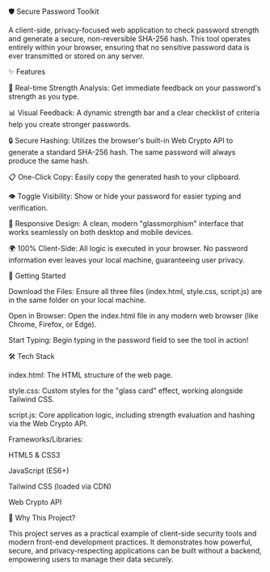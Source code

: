 🛡️ Secure Password Toolkit

A client-side, privacy-focused web application to check password strength and generate a secure, non-reversible SHA-256 hash. This tool operates entirely within your browser, ensuring that no sensitive password data is ever transmitted or stored on any server.

✨ Features

🚀 Real-time Strength Analysis: Get immediate feedback on your password's strength as you type.


📊 Visual Feedback: A dynamic strength bar and a clear checklist of criteria help you create stronger passwords.


🔒 Secure Hashing: Utilizes the browser's built-in Web Crypto API to generate a standard SHA-256 hash. The same password will always produce the same hash.



📋 One-Click Copy: Easily copy the generated hash to your clipboard.


👁️ Toggle Visibility: Show or hide your password for easier typing and verification.


📱 Responsive Design: A clean, modern "glassmorphism" interface that works seamlessly on both desktop and mobile devices.


🌍 100% Client-Side: All logic is executed in your browser. No password information ever leaves your local machine, guaranteeing user privacy.


🚀 Getting Started

Download the Files: Ensure all three files (index.html, style.css, script.js) are in the same folder on your local machine.


Open in Browser: Open the index.html file in any modern web browser (like Chrome, Firefox, or Edge).



Start Typing: Begin typing in the password field to see the tool in action!


🛠️ Tech Stack

index.html: The HTML structure of the web page.


style.css: Custom styles for the "glass card" effect, working alongside Tailwind CSS.


script.js: Core application logic, including strength evaluation and hashing via the Web Crypto API.


Frameworks/Libraries:


HTML5 & CSS3


JavaScript (ES6+)


Tailwind CSS (loaded via CDN)


Web Crypto API


🎯 Why This Project?

This project serves as a practical example of client-side security tools and modern front-end development practices. It demonstrates how powerful, secure, and privacy-respecting applications can be built without a backend, empowering users to manage their data securely.
